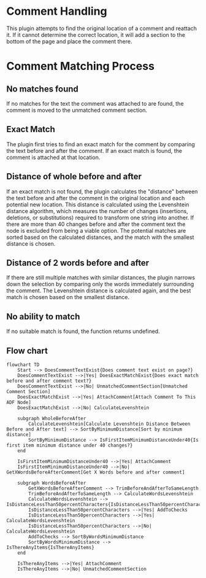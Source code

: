 # Comment Handling

This plugin attempts to find the original location of a comment and reattach it. If it cannot determine the correct location, it will add a section to the bottom of the page and place the comment there.

# Comment Matching Process

## No matches found
If no matches for the text the comment was attached to are found, the comment is moved to the unmatched comment section.

## Exact Match
The plugin first tries to find an exact match for the comment by comparing the text before and after the comment. If an exact match is found, the comment is attached at that location.

## Distance of whole before and after 
If an exact match is not found, the plugin calculates the "distance" between the text before and after the comment in the original location and each potential new location. This distance is calculated using the Levenshtein distance algorithm, which measures the number of changes (insertions, deletions, or substitutions) required to transform one string into another. If there are more than 40 changes before and after the comment text the node is excluded from being a viable option. The potential matches are sorted based on the calculated distances, and the match with the smallest distance is chosen.

## Distance of 2 words before and after
If there are still multiple matches with similar distances, the plugin narrows down the selection by comparing only the words immediately surrounding the comment. The Levenshtein distance is calculated again, and the best match is chosen based on the smallest distance.

## No ability to match
If no suitable match is found, the function returns undefined.

## Flow chart
```mermaid
flowchart TD
    Start --> DoesCommentTextExist{Does comment text exist on page?}
    DoesCommentTextExist -->|Yes| DoesExactMatchExist{Does exact match before and after comment text?}
    DoesCommentTextExist -->|No| UnmatchedCommentSection[Unmatched Comment Section]
    DoesExactMatchExist -->|Yes| AttachComment[Attach Comment To This ADF Node]
    DoesExactMatchExist -->|No| CalculateLevenshtein

    subgraph WholeBeforeAfter
        CalculateLevenshtein[Calculate Levenshtein Distance Between Before and After text] --> SortByMinimumDistance[Sort by minimum distance]
        SortByMinimumDistance --> IsFirstItemMinimumDistanceUnder40{Is first item minimum distance under 40 changes?}
    end

    IsFirstItemMinimumDistanceUnder40 -->|Yes| AttachComment
    IsFirstItemMinimumDistanceUnder40 -->|No| GetXWordsBeforeAfterComment[Get X Words before and after comment]

    subgraph WordsBeforeAfter
        GetXWordsBeforeAfterComment --> TrimBeforeAndAfterToSameLength
        TrimBeforeAndAfterToSameLength --> CalculateWordsLevenshtein
        CalculateWordsLevenshtein --> IsDistanceLessThan50percentCharacters{IsDistanceLessThan50percentCharacters}
        IsDistanceLessThan50percentCharacters -->|Yes| AddToChecks
        IsDistanceLessThan50percentCharacters -->|Yes| CalculateWordsLevenshtein
        IsDistanceLessThan50percentCharacters -->|No| CalculateWordsLevenshtein
        AddToChecks --> SortByWordsMinimumDistance
        SortByWordsMinimumDistance --> IsThereAnyItems{IsThereAnyItems}
    end

    IsThereAnyItems -->|Yes| AttachComment
    IsThereAnyItems -->|No| UnmatchedCommentSection
